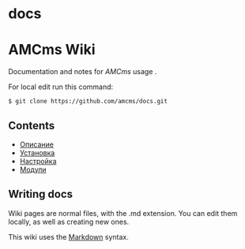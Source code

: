 # docs


# AMCms Wiki

Documentation and notes for *AMCms* usage .

For local edit run this command:

```
$ git clone https://github.com/amcms/docs.git
```

## Contents

* [Описание](info.md)
* [Установка](/install.md)
* [Настройка](/config.md)
* [Модули](modules.md)


## Writing docs

Wiki pages are normal files, with the .md extension. You can edit them locally, as well as creating new ones.

This wiki uses the [Markdown](http://daringfireball.net/projects/markdown/) syntax. 